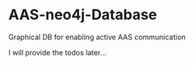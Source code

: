 # AAS-neo4j-Database
Graphical DB for enabling active AAS communication

I will provide the todos later...
